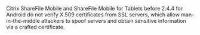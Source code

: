 Citrix ShareFile Mobile and ShareFile Mobile for Tablets before 2.4.4 for Android do not verify X.509 certificates from SSL servers, which allow man-in-the-middle attackers to spoof servers and obtain sensitive information via a crafted certificate.